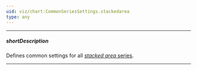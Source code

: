 ```yaml
---
uid: viz/chart:CommonSeriesSettings.stackedarea
type: any
---
```

---
##### shortDescription
Defines common settings for all [*stacked area* series](/api-reference/10%20UI%20Components/dxChart/5%20Series%20Types/StackedAreaSeries '/Documentation/ApiReference/UI_Components/dxChart/Series_Types/StackedAreaSeries/').

---
